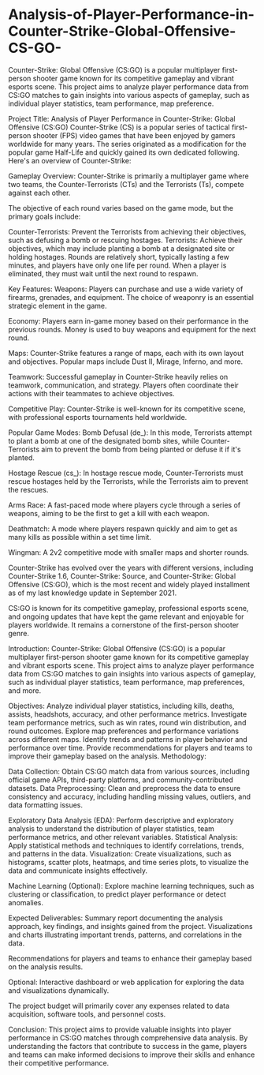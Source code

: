 # Analysis-of-Player-Performance-in-Counter-Strike-Global-Offensive-CS-GO-
Counter-Strike: Global Offensive (CS:GO) is a popular multiplayer first-person shooter game known for its competitive gameplay and vibrant esports scene. This project aims to analyze player performance data from CS:GO matches to gain insights into various aspects of gameplay, such as individual player statistics, team performance, map preference.

Project Title: Analysis of Player Performance in Counter-Strike: Global Offensive (CS:GO)
Counter-Strike (CS) is a popular series of tactical first-person shooter (FPS) video games that have been enjoyed by gamers worldwide for many years. The series originated as a modification for the popular game Half-Life and quickly gained its own dedicated following. Here's an overview of Counter-Strike:

Gameplay Overview:
Counter-Strike is primarily a multiplayer game where two teams, the Counter-Terrorists (CTs) and the Terrorists (Ts), compete against each other.

The objective of each round varies based on the game mode, but the primary goals include:

Counter-Terrorists: Prevent the Terrorists from achieving their objectives, such as defusing a bomb or rescuing hostages. Terrorists: Achieve their objectives, which may include planting a bomb at a designated site or holding hostages. Rounds are relatively short, typically lasting a few minutes, and players have only one life per round. When a player is eliminated, they must wait until the next round to respawn.

Key Features:
Weapons: Players can purchase and use a wide variety of firearms, grenades, and equipment. The choice of weaponry is an essential strategic element in the game.

Economy: Players earn in-game money based on their performance in the previous rounds. Money is used to buy weapons and equipment for the next round.

Maps: Counter-Strike features a range of maps, each with its own layout and objectives. Popular maps include Dust II, Mirage, Inferno, and more.

Teamwork: Successful gameplay in Counter-Strike heavily relies on teamwork, communication, and strategy. Players often coordinate their actions with their teammates to achieve objectives.

Competitive Play: Counter-Strike is well-known for its competitive scene, with professional esports tournaments held worldwide.

Popular Game Modes:
Bomb Defusal (de_): In this mode, Terrorists attempt to plant a bomb at one of the designated bomb sites, while Counter-Terrorists aim to prevent the bomb from being planted or defuse it if it's planted.

Hostage Rescue (cs_): In hostage rescue mode, Counter-Terrorists must rescue hostages held by the Terrorists, while the Terrorists aim to prevent the rescues.

Arms Race: A fast-paced mode where players cycle through a series of weapons, aiming to be the first to get a kill with each weapon.

Deathmatch: A mode where players respawn quickly and aim to get as many kills as possible within a set time limit.

Wingman: A 2v2 competitive mode with smaller maps and shorter rounds.

Counter-Strike has evolved over the years with different versions, including Counter-Strike 1.6, Counter-Strike: Source, and Counter-Strike: Global Offensive (CS:GO), which is the most recent and widely played installment as of my last knowledge update in September 2021.

CS:GO is known for its competitive gameplay, professional esports scene, and ongoing updates that have kept the game relevant and enjoyable for players worldwide. It remains a cornerstone of the first-person shooter genre.

Introduction:
Counter-Strike: Global Offensive (CS:GO) is a popular multiplayer first-person shooter game known for its competitive gameplay and vibrant esports scene. This project aims to analyze player performance data from CS:GO matches to gain insights into various aspects of gameplay, such as individual player statistics, team performance, map preferences, and more.

Objectives:
Analyze individual player statistics, including kills, deaths, assists, headshots, accuracy, and other performance metrics. Investigate team performance metrics, such as win rates, round win distribution, and round outcomes. Explore map preferences and performance variations across different maps. Identify trends and patterns in player behavior and performance over time. Provide recommendations for players and teams to improve their gameplay based on the analysis. Methodology:

Data Collection: Obtain CS:GO match data from various sources, including official game APIs, third-party platforms, and community-contributed datasets. Data Preprocessing: Clean and preprocess the data to ensure consistency and accuracy, including handling missing values, outliers, and data formatting issues.

Exploratory Data Analysis (EDA): Perform descriptive and exploratory analysis to understand the distribution of player statistics, team performance metrics, and other relevant variables. Statistical Analysis: Apply statistical methods and techniques to identify correlations, trends, and patterns in the data. Visualization: Create visualizations, such as histograms, scatter plots, heatmaps, and time series plots, to visualize the data and communicate insights effectively.

Machine Learning (Optional): Explore machine learning techniques, such as clustering or classification, to predict player performance or detect anomalies.

Expected Deliverables:
Summary report documenting the analysis approach, key findings, and insights gained from the project. Visualizations and charts illustrating important trends, patterns, and correlations in the data.

Recommendations for players and teams to enhance their gameplay based on the analysis results.

Optional: Interactive dashboard or web application for exploring the data and visualizations dynamically.

The project budget will primarily cover any expenses related to data acquisition, software tools, and personnel costs.

Conclusion:
This project aims to provide valuable insights into player performance in CS:GO matches through comprehensive data analysis. By understanding the factors that contribute to success in the game, players and teams can make informed decisions to improve their skills and enhance their competitive performance.


